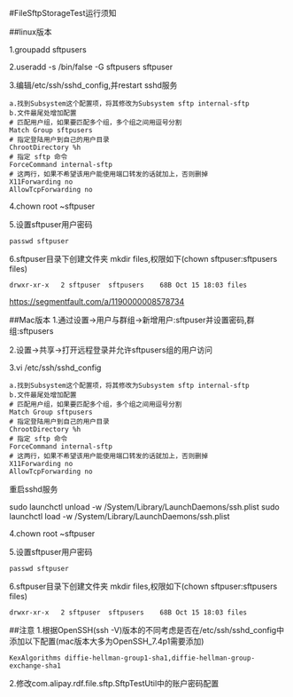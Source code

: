 #FileSftpStorageTest运行须知

##linux版本

1.groupadd sftpusers

2.useradd -s /bin/false -G sftpusers sftpuser

3.编辑/etc/ssh/sshd_config,并restart sshd服务

	a.找到Subsystem这个配置项，将其修改为Subsystem sftp internal-sftp
	b.文件最尾处增加配置
	# 匹配用户组，如果要匹配多个组，多个组之间用逗号分割
	Match Group sftpusers
	# 指定登陆用户到自己的用户目录
	ChrootDirectory %h
	# 指定 sftp 命令
	ForceCommand internal-sftp
	# 这两行，如果不希望该用户能使用端口转发的话就加上，否则删掉
	X11Forwarding no
	AllowTcpForwarding no
4.chown root ~sftpuser

5.设置sftpuser用户密码

    passwd sftpuser


6.sftpuser目录下创建文件夹 mkdir files,权限如下(chown sftpuser:sftpusers files)

    drwxr-xr-x   2 sftpuser  sftpusers    68B Oct 15 18:03 files

https://segmentfault.com/a/1190000008578734

##Mac版本
1.通过设置->用户与群组->新增用户:sftpuser并设置密码,群组:sftpusers

2.设置->共享->打开远程登录并允许sftpusers组的用户访问

3.vi /etc/ssh/sshd_config

    a.找到Subsystem这个配置项，将其修改为Subsystem sftp internal-sftp
	b.文件最尾处增加配置
	# 匹配用户组，如果要匹配多个组，多个组之间用逗号分割
	Match Group sftpusers
	# 指定登陆用户到自己的用户目录
	ChrootDirectory %h
	# 指定 sftp 命令
	ForceCommand internal-sftp
	# 这两行，如果不希望该用户能使用端口转发的话就加上，否则删掉
	X11Forwarding no
	AllowTcpForwarding no

重启sshd服务

sudo launchctl unload -w /System/Library/LaunchDaemons/ssh.plist
sudo launchctl load -w /System/Library/LaunchDaemons/ssh.plist

4.chown root ~sftpuser

5.设置sftpuser用户密码

    passwd sftpuser


6.sftpuser目录下创建文件夹 mkdir files,权限如下(chown sftpuser:sftpusers files)

    drwxr-xr-x   2 sftpuser  sftpusers    68B Oct 15 18:03 files

##注意
1.根据OpenSSH(ssh -V)版本的不同考虑是否在/etc/ssh/sshd_config中添加以下配置(mac版本大多为OpenSSH_7.4p1需要添加)

    KexAlgorithms diffie-hellman-group1-sha1,diffie-hellman-group-exchange-sha1
    
2.修改com.alipay.rdf.file.sftp.SftpTestUtil中的账户密码配置